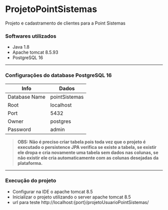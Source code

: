 # ProjetoPointSistemas
Projeto e cadastramento de clientes para a Point Sistemas

### Softwares utilizados
* Java 1.8
* Apache tomcat 8.5.93
* PostgreSQL 16

--------------------------------------------------------------------------------------------------------------------
### Configurações do database PostgreSQL 16

| Info  | Dados |
| ------------- | ------------- |
| Database Name  | pointSistemas |
| Root  | localhost  |
| Port  | 5432  |
| Owner  | postgres  |
| Password  | admin  |

> **OBS: Não é preciso criar tabela pois toda vez que o projeto é executado o persistence JPA verifica se existe 
a tabela, se existir ele dropa e cria novamente uma tabela sem dados nas colunas, se não existir ele cria 
automaticamente com as colunas desejadas da plataforma.**

--------------------------------------------------------------------------------------------------------------------
### Execução do projeto

 - Configurar na IDE o apache tomcat 8.5
 - Inicializar o projeto utilizando o server apache tomcat 8.5
 - url para teste http://localhost:{port}/projetoUsuarioPointSistemas/

